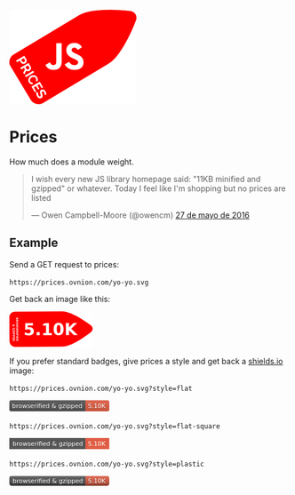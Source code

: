 ![Prices logo](https://raw.githubusercontent.com/santiagogil/prices/master/prices.png)
# Prices
How much does a module weight.
<blockquote class="twitter-tweet" data-lang="es"><p lang="en" dir="ltr">I wish every new JS library homepage said: &quot;11KB minified and gzipped&quot; or whatever. Today I feel like I&#39;m shopping but no prices are listed</p>&mdash; Owen Campbell-Moore (@owencm) <a href="https://twitter.com/owencm/status/735993792222760961">27 de mayo de 2016</a></blockquote>

## Example

Send a GET request to prices:

`https://prices.ovnion.com/yo-yo.svg`

Get back an image like this:

![yo-yo price](https://raw.githubusercontent.com/santiagogil/prices/master/yo-yo.png)

If you prefer standard badges, give prices a style and get back a [shields.io](https://shields.io) image:

`https://prices.ovnion.com/yo-yo.svg?style=flat`

![yo-yo price](https://raw.githubusercontent.com/santiagogil/prices/master/flat.png)

`https://prices.ovnion.com/yo-yo.svg?style=flat-square`

![yo-yo price](https://raw.githubusercontent.com/santiagogil/prices/master/flat-square.png)

`https://prices.ovnion.com/yo-yo.svg?style=plastic`

![yo-yo price](https://raw.githubusercontent.com/santiagogil/prices/master/plastic.png)
